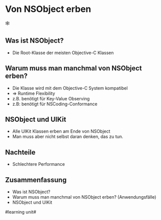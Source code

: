 # Von NSObject erben
🕸️

## Was ist NSObject?
- Die Root-Klasse der meisten Objective-C Klassen

## Warum muss man manchmal von NSObject erben?
- Die Klasse wird mit dem Objective-C System kompatibel 
- =\> Runtime Flexibility
- z.B. benötigt für Key-Value Observing
- z.B: benötigt für NSCoding-Conformance


## NSObject und UIKit
- Alle UIKit Klassen erben am Ende von NSObject
- Man muss aber nicht selbst daran denken, das zu tun.

## Nachteile
- Schlechtere Performance


## Zusammenfassung
- Was ist NSObject?
- Warum muss man manchmal von NSObject erben? (Anwendungsfälle)
- NSObject und UIKit

#learning unit#